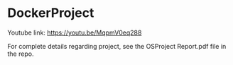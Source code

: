 # DockerProject

Youtube link:
https://youtu.be/MqpmV0eq288

For complete details regarding project, see the OSProject Report.pdf file in the repo.

